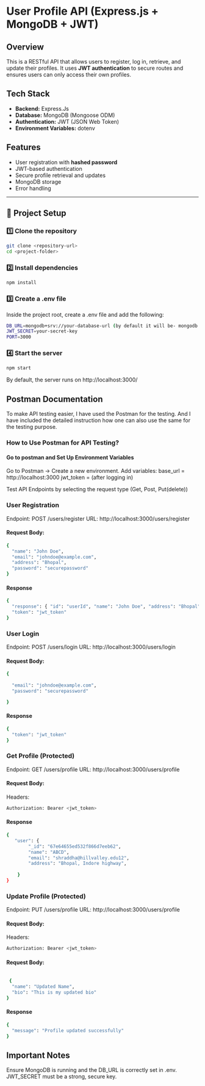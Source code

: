 # User Profile API (Express.js + MongoDB + JWT)

## Overview
This is a RESTful API that allows users to register, log in, retrieve, and update their profiles. It uses **JWT authentication** to secure routes and ensures users can only access their own profiles.

## Tech Stack
- **Backend:** Express.Js  
- **Database:** MongoDB (Mongoose ODM)  
- **Authentication:** JWT (JSON Web Token)  
- **Environment Variables:** dotenv  

## Features
- User registration with **hashed password**  
- JWT-based authentication  
- Secure profile retrieval and updates  
- MongoDB storage  
- Error handling  

---

## 📂 Project Setup  

### 1️⃣ Clone the repository  
```bash
git clone <repository-url>
cd <project-folder>
```

### 2️⃣ Install dependencies 
```bash
npm install
```

### 3️⃣ Create a .env file 
Inside the project root, create a .env file and add the following:
```bash
DB_URL=mongodb+srv://your-database-url (by default it will be- mongodb://localhost:27017)
JWT_SECRET=your-secret-key
PORT=3000
```

###  4️⃣ Start the server
```bash
npm start
```

By default, the server runs on http://localhost:3000/

## Postman Documentation
To make API testing easier, I have used the Postman for the testing. And I have included the detailed instruction how one can also use the same for the testing purpose.

### How to Use Postman for API Testing?

#### Go to postman and Set Up Environment Variables

Go to Postman → Create a new environment.
Add variables:
base_url = http://localhost:3000 
jwt_token = <your-auth-token> (after logging in)

Test API Endpoints by selecting the request type (Get, Post, Put(delete))
### User Registration
Endpoint: POST /users/register
URL: http://localhost:3000/users/register
#### Request Body:
```bash
{
  "name": "John Doe",
  "email": "johndoe@example.com",
  "address": "Bhopal",
  "password": "securepassword"
}

```
#### Response
```bash
{
  "response": { "id": "userId", "name": "John Doe", "address": "Bhopal",  "email": "johndoe@example.com" },
  "token": "jwt_token"
}

```

### User Login
Endpoint: POST /users/login
URL: http://localhost:3000/users/login
#### Request Body:
```bash
{
  
  "email": "johndoe@example.com",
  "password": "securepassword"

}

```
#### Response
```bash
{
  "token": "jwt_token"
}
```

### Get Profile (Protected)
Endpoint: GET /users/profile
URL: http://localhost:3000/users/profile
#### Request Body:
Headers:
```bash
Authorization: Bearer <jwt_token>

```
#### Response
```bash
{
   "user": {
        "_id": "67e64655ed532f866d7eeb62",
        "name": "ABCD",
        "email": "shraddha@hillvalley.edu12",
        "address": "Bhopal, Indore highway",
       
    }
}
```

### Update Profile (Protected)
Endpoint: PUT /users/profile
URL: http://localhost:3000/users/profile
#### Request Body:
Headers:
```bash
Authorization: Bearer <jwt_token>
```

#### Request Body:
```bash
  
 {
  "name": "Updated Name",
  "bio": "This is my updated bio"
}
```

#### Response
```bash
{
  "message": "Profile updated successfully"
}
```

## Important Notes

Ensure MongoDB is running and the DB_URL is correctly set in .env.
JWT_SECRET must be a strong, secure key.

